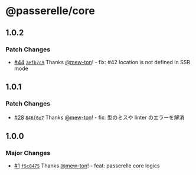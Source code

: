 # @passerelle/core

## 1.0.2

### Patch Changes

- [#44](https://github.com/hacomono-lib/passerelle/pull/44) [`2efb7c9`](https://github.com/hacomono-lib/passerelle/commit/2efb7c9979cd6e5cbe978598127bbee6feaf483d) Thanks [@mew-ton](https://github.com/mew-ton)! - fix: #42 location is not defined in SSR mode

## 1.0.1

### Patch Changes

- [#28](https://github.com/hacomono-lib/passerelle/pull/28) [`846f6e7`](https://github.com/hacomono-lib/passerelle/commit/846f6e768c67131e9dcef48e5fe5b08f2a4eb600) Thanks [@mew-ton](https://github.com/mew-ton)! - fix: 型のミスや linter のエラーを解消

## 1.0.0

### Major Changes

- [#1](https://github.com/hacomono-lib/passerelle/pull/1) [`f5c8475`](https://github.com/hacomono-lib/passerelle/commit/f5c8475cee46dc271f45d36b3905f13789f5749a) Thanks [@mew-ton](https://github.com/mew-ton)! - feat: passerelle core logics
